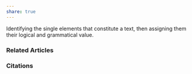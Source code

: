 ```yaml
---
share: true
---
```


Identifying the single elements that constitute a text, then assigning them their logical and grammatical value.

### Related Articles

### Citations
